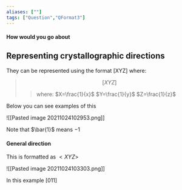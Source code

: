 ```yaml
---
aliases: [""]
tags: ["Question","QFormat3"]
---
```


#### How would you go about
## Representing crystallographic directions
They can be represented using the format [XYZ] where:

> $$ [XYZ] $$ 
>> where:
>> $X=\frac{1}{x}$ 
>> $Y=\frac{1}{y}$
>> $Z=\frac{1}{z}$

Below you can see examples of this 

![[Pasted image 20211024102953.png]]

Note that $\bar{1}$ means $-1$

#### General direction
This is formatted as $<XYZ>$

![[Pasted image 20211024103303.png]]

In this example $[011]$